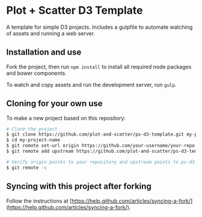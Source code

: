 # Plot + Scatter D3 Template

A template for simple D3 projects. Includes a gulpfile to automate watching of assets and running a web server.

## Installation and use

Fork the project, then run `npm install` to install all required node packages and bower components.

To watch and copy assets and run the development server, run `gulp`.

## Cloning for your own use

To make a new project based on this repository:

```sh
# Clone the project
$ git clone https://github.com/plot-and-scatter/ps-d3-template.git my-project-name
$ cd my-project-name
$ git remote set-url origin https://github.com/your-username/your-repo-name.git
$ git remote add upstream https://github.com/plot-and-scatter/ps-d3-template.git

# Verify origin points to your repository and upstream points to ps-d3-template
$ git remote -v
```

## Syncing with this project after forking

Follow the instructions at [https://help.github.com/articles/syncing-a-fork/](https://help.github.com/articles/syncing-a-fork/).